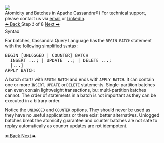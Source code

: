 <!-- TOP -->
<div class="top">
  <img class="scenario-academy-logo" src="https://datastax-academy.github.io/katapod-shared-assets/images/ds-academy-2023.svg" />
  <div class="scenario-title-section">
    <span class="scenario-title">Atomicity and Batches in Apache Cassandra®</span>
    <span class="scenario-subtitle">ℹ️ For technical support, please contact us via <a href="mailto:aleksandr.volochnev@datastax.com">email</a> or <a href="https://dtsx.io/aleks">LinkedIn</a>.</span>
  </div>
</div>

<!-- NAVIGATION -->
<div id="navigation-top" class="navigation-top">
 <a href='command:katapod.loadPage?[{"step":"step1-astra"}]'
   class="btn btn-dark navigation-top-left">⬅️ Back
 </a>
<span class="step-count"> Step 2 of 8</span>
 <a href='command:katapod.loadPage?[{"step":"step3-astra"}]' 
    class="btn btn-dark navigation-top-right">Next ➡️
  </a>
</div>

<!-- CONTENT -->

<div class="step-title">Syntax</div>

For batches, Cassandra Query Language has the `BEGIN BATCH` statement with the following simplified syntax:

<pre class="non-executable-code">
BEGIN [UNLOGGED | COUNTER] BATCH 
  INSERT ...; | UPDATE ...; | DELETE ...;
  [...]
APPLY BATCH;
</pre>

A batch starts with `BEGIN BATCH` and ends with `APPLY BATCH`. It can contain one or more 
`INSERT`, `UPDATE` or `DELETE` statements. Single-partition batches can even contain lightweight transactions, but
multi-partition batches cannot. The order of statements 
in a batch is not important as they can be executed in arbitrary order. 

Notice the `UNLOGGED` and `COUNTER` options. They should never be used as they have no useful applications or 
there exist better alternatives. Unlogged batches break the atomicity guarantee and counter batches are not safe to 
replay automatically as counter updates are not idempotent.

<!-- NAVIGATION -->
<div id="navigation-bottom" class="navigation-bottom">
 <a href='command:katapod.loadPage?[{"step":"step1-astra"}]'
   class="btn btn-dark navigation-bottom-left">⬅️ Back
 </a>
 <a href='command:katapod.loadPage?[{"step":"step3-astra"}]'
    class="btn btn-dark navigation-bottom-right">Next ➡️
  </a>
</div>
